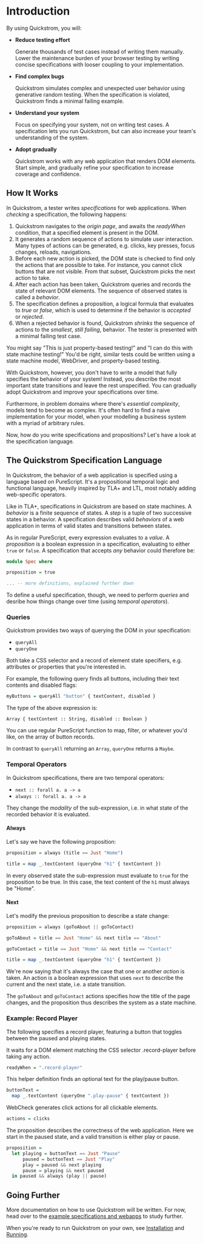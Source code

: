 # Introduction

By using Quickstrom, you will:

- **Reduce testing effort**

  Generate thousands of test cases instead of writing them manually. Lower
  the maintenance burden of your browser testing by writing concise
  specifications with looser coupling to your implementation.

- **Find complex bugs**

  Quickstrom simulates complex and unexpected user behavior using generative
  random testing. When the specification is violated, Quickstrom finds a
  minimal failing example.

- **Understand your system**

  Focus on specifying your system, not on writing test cases. A specification
  lets you run Quickstrom, but can also increase your team's understanding of
  the system.

- **Adopt gradually**

  Quickstrom works with any web application that renders DOM elements. Start
  simple, and gradually refine your specification to increase coverage and
  confidence.

## How It Works

In Quickstrom, a tester writes _specifications_ for web
applications. When _checking_ a specification, the following happens:

1. Quickstrom navigates to the _origin page_, and
   awaits the _readyWhen_ condition, that a specified element is
   present in the DOM.
1. It generates a random sequence of actions to simulate user
   interaction. Many types of actions can be generated, e.g. clicks,
   key presses, focus changes, reloads, navigations.
1. Before each new action is picked, the DOM state is checked to find
   only the actions that are possible to take. For instance, you cannot
   click buttons that are not visible. From that subset, Quickstrom picks
   the next action to take.
1. After each action has been taken, Quickstrom queries and records the
   state of relevant DOM elements. The sequence of observed states is
   called a _behavior_.
1. The specification defines a proposition, a logical formula that
   evaluates to _true_ or _false_, which is used to determine if the
   behavior is _accepted_ or _rejected_.
1. When a rejected behavior is found, Quickstrom _shrinks_ the sequence
   of actions to the _smallest_, _still failing_, behavior. The tester
   is presented with a minimal failing test case.

You might say "This is just property-based testing!" and "I can do
this with state machine testing!" You'd be right, similar tests could
be written using a state machine model, WebDriver, and property-based
testing.

With Quickstrom, however, you don't have to write a model that fully
specifies the behavior of your system! Instead, you describe the most
important state transitions and leave the rest unspecified. You can
gradually adopt Quickstrom and improve your specifications over time.

Furthermore, in problem domains where there's _essential complexity_,
models tend to become as complex. It's often hard to find a naive
implementation for your model, when your modelling a business system
with a myriad of arbitrary rules.

Now, how do you write specifications and propositions? Let's have a
look at the specification language.

## The Quickstrom Specification Language

In Quickstrom, the behavior of a web application is specified using a
language based on PureScript. It's a propositional temporal logic and
functional language, heavily inspired by TLA+ and LTL, most notably adding
web-specific operators.

Like in TLA+, specifications in Quickstrom are based on state machines. A
*behavior* is a finite sequence of states. A *step* is a tuple of two
successive states in a behavior. A specification describes valid
*behaviors* of a web application in terms of valid states and
transitions between states.

As in regular PureScript, every expression evaluates to a *value*. A
*proposition* is a boolean expression in a specification, evaluating to either
`true` or `false`. A specification that accepts _any_ behavior could
therefore be:

```purescript
module Spec where

proposition = true

... -- more definitions, explained further down
```

To define a useful specification, though, we need to perform _queries_ and
desribe how things change over time (using _temporal operators_).

### Queries

Quickstrom provides two ways of querying the DOM in your specification:

* `queryAll`
* `queryOne`

Both take a CSS selector and a record of element state specifiers, e.g.
attributes or properties that you're interested in.

For example, the following query finds all buttons, including their text
contents and disabled flags:

```purescript
myButtons = queryAll "button" { textContent, disabled }
```

The type of the above expression is:

```
Array { textContent :: String, disabled :: Boolean }
```

You can use regular PureScript function to map, filter, or whatever you'd
like, on the array of button records.

In contrast to `queryAll` returning an `Array`, `queryOne` returns a `Maybe`.

### Temporal Operators

In Quickstrom specifications, there are two temporal operators:

* `next :: forall a. a -> a`
* `always :: forall a. a -> a`

They change the _modality_ of the sub-expression, i.e. in what state of the
recorded behavior it is evaluated.

#### Always

Let's say we have the following proposition:

```purescript
proposition = always (title == Just "Home")

title = map _.textContent (queryOne "h1" { textContent })
```

In every observed state the sub-expression must evaluate to `true` for the
proposition to be true. In this case, the text content of the `h1` must
always be "Home".

#### Next

Let's modify the previous proposition to describe a state change:

```purescript
proposition = always (goToAbout || goToContact)

goToAbout = title == Just "Home" && next title == "About"

goToContact = title == Just "Home" && next title == "Contact"

title = map _.textContent (queryOne "h1" { textContent })
```

We're now saying that it's always the case that one or another _action_ is
taken. An action is a boolean expression that uses `next` to describe the
current and the next state, i.e. a state transition.

The `goToAbout` and `goToContact` actions specifies how the title of the page
changes, and the proposition thus describes the system as a state machine.


### Example: Record Player

The following specifies a record player, featuring a button that toggles
between the paused and playing states.

It waits for a DOM element matching the CSS selector .record-player before taking any action.

```purescript
readyWhen = ".record-player"
```

This helper definition finds an optional text for the play/pause button.

```purescript
buttonText =
  map _.textContent (queryOne ".play-pause" { textContent })
```

WebCheck generates click actions for all clickable elements.

```purescript
actions = clicks
```

The proposition describes the correctness of the web application. Here we
start in the paused state, and a valid transition is either play or pause.

```purescript
proposition =
  let playing = buttonText == Just "Pause"
      paused = buttonText == Just "Play"
      play = paused && next playing
      pause = playing && next paused
  in paused && always (play || pause)
```

## Going Further

More documentation on how to use Quickstrom will be written. For now, head
over to the [example specifications and
webapps](https://github.com/quickstrom/quickstrom/tree/main/specs) to study
further.

When you're ready to run Quickstrom on your own, see [Installation](installation.md) and [Running](running.md).